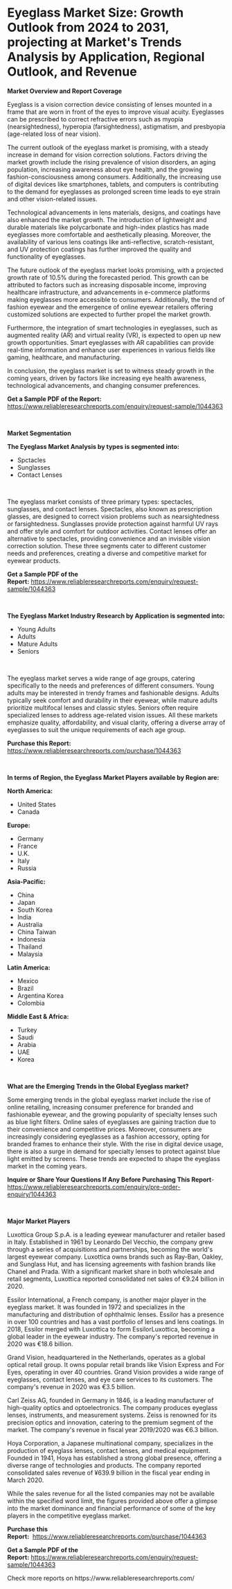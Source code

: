 <p><h1>Eyeglass Market Size: Growth Outlook from 2024 to 2031, projecting at Market's Trends Analysis by Application, Regional Outlook, and Revenue</h1></p><p><strong>Market Overview and Report Coverage</strong></p>
<p><p>Eyeglass is a vision correction device consisting of lenses mounted in a frame that are worn in front of the eyes to improve visual acuity. Eyeglasses can be prescribed to correct refractive errors such as myopia (nearsightedness), hyperopia (farsightedness), astigmatism, and presbyopia (age-related loss of near vision).</p><p>The current outlook of the eyeglass market is promising, with a steady increase in demand for vision correction solutions. Factors driving the market growth include the rising prevalence of vision disorders, an aging population, increasing awareness about eye health, and the growing fashion-consciousness among consumers. Additionally, the increasing use of digital devices like smartphones, tablets, and computers is contributing to the demand for eyeglasses as prolonged screen time leads to eye strain and other vision-related issues.</p><p>Technological advancements in lens materials, designs, and coatings have also enhanced the market growth. The introduction of lightweight and durable materials like polycarbonate and high-index plastics has made eyeglasses more comfortable and aesthetically pleasing. Moreover, the availability of various lens coatings like anti-reflective, scratch-resistant, and UV protection coatings has further improved the quality and functionality of eyeglasses.</p><p>The future outlook of the eyeglass market looks promising, with a projected growth rate of 10.5% during the forecasted period. This growth can be attributed to factors such as increasing disposable income, improving healthcare infrastructure, and advancements in e-commerce platforms making eyeglasses more accessible to consumers. Additionally, the trend of fashion eyewear and the emergence of online eyewear retailers offering customized solutions are expected to further propel the market growth.</p><p>Furthermore, the integration of smart technologies in eyeglasses, such as augmented reality (AR) and virtual reality (VR), is expected to open up new growth opportunities. Smart eyeglasses with AR capabilities can provide real-time information and enhance user experiences in various fields like gaming, healthcare, and manufacturing.</p><p>In conclusion, the eyeglass market is set to witness steady growth in the coming years, driven by factors like increasing eye health awareness, technological advancements, and changing consumer preferences.</p></p>
<p><strong>Get a Sample PDF of the Report:</strong> <a href="https://www.reliableresearchreports.com/enquiry/request-sample/1044363">https://www.reliableresearchreports.com/enquiry/request-sample/1044363</a></p>
<p>&nbsp;</p>
<p><strong>Market Segmentation</strong></p>
<p><strong>The Eyeglass Market Analysis by types is segmented into:</strong></p>
<p><ul><li>Spctacles</li><li>Sunglasses</li><li>Contact Lenses</li></ul></p>
<p>&nbsp;</p>
<p><p>The eyeglass market consists of three primary types: spectacles, sunglasses, and contact lenses. Spectacles, also known as prescription glasses, are designed to correct vision problems such as nearsightedness or farsightedness. Sunglasses provide protection against harmful UV rays and offer style and comfort for outdoor activities. Contact lenses offer an alternative to spectacles, providing convenience and an invisible vision correction solution. These three segments cater to different customer needs and preferences, creating a diverse and competitive market for eyewear products.</p></p>
<p><strong>Get a Sample PDF of the Report:</strong>&nbsp;<a href="https://www.reliableresearchreports.com/enquiry/request-sample/1044363">https://www.reliableresearchreports.com/enquiry/request-sample/1044363</a></p>
<p>&nbsp;</p>
<p><strong>The Eyeglass Market Industry Research by Application is segmented into:</strong></p>
<p><ul><li>Young Adults</li><li>Adults</li><li>Mature Adults</li><li>Seniors</li></ul></p>
<p>&nbsp;</p>
<p><p>The eyeglass market serves a wide range of age groups, catering specifically to the needs and preferences of different consumers. Young adults may be interested in trendy frames and fashionable designs. Adults typically seek comfort and durability in their eyewear, while mature adults prioritize multifocal lenses and classic styles. Seniors often require specialized lenses to address age-related vision issues. All these markets emphasize quality, affordability, and visual clarity, offering a diverse array of eyeglasses to suit the unique requirements of each age group.</p></p>
<p><strong>Purchase this Report:</strong>&nbsp; <a href="https://www.reliableresearchreports.com/purchase/1044363">https://www.reliableresearchreports.com/purchase/1044363</a></p>
<p>&nbsp;</p>
<p><strong>In terms of Region, the Eyeglass Market Players available by Region are:</strong></p>
<p>
    <p> <strong> North America: </strong>
        <ul>
            <li>United States</li>
            <li>Canada</li>
        </ul>
        </p> 
    <p> <strong> Europe: </strong>
        <ul>
            <li>Germany</li>
            <li>France</li>
            <li>U.K.</li>
            <li>Italy</li>
            <li>Russia</li>
        </ul>
        </p> 
    <p> <strong> Asia-Pacific: </strong>
        <ul>
            <li>China</li>
            <li>Japan</li>
            <li>South Korea</li>
            <li>India</li>
            <li>Australia</li>
            <li>China Taiwan</li>
            <li>Indonesia</li>
            <li>Thailand</li>
            <li>Malaysia</li>
        </ul>
        </p> 
    <p> <strong> Latin America: </strong>
        <ul>
            <li>Mexico</li>
            <li>Brazil</li>
            <li>Argentina Korea</li>
            <li>Colombia</li>
        </ul>
        </p> 
    <p> <strong> Middle East & Africa: </strong>
        <ul>
            <li>Turkey</li>
            <li>Saudi</li>
            <li>Arabia</li>
            <li>UAE</li>
            <li>Korea</li>
        </ul>
    </p>
    </p>
<p>&nbsp;</p>
<p><strong>What are the Emerging Trends in the Global Eyeglass market?</strong></p>
<p><p>Some emerging trends in the global eyeglass market include the rise of online retailing, increasing consumer preference for branded and fashionable eyewear, and the growing popularity of specialty lenses such as blue light filters. Online sales of eyeglasses are gaining traction due to their convenience and competitive prices. Moreover, consumers are increasingly considering eyeglasses as a fashion accessory, opting for branded frames to enhance their style. With the rise in digital device usage, there is also a surge in demand for specialty lenses to protect against blue light emitted by screens. These trends are expected to shape the eyeglass market in the coming years.</p></p>
<p><strong>Inquire or Share Your Questions If Any Before Purchasing This Report</strong>- <a href="https://www.reliableresearchreports.com/enquiry/pre-order-enquiry/1044363">https://www.reliableresearchreports.com/enquiry/pre-order-enquiry/1044363</a></p>
<p>&nbsp;</p>
<p><strong>Major Market Players</strong></p>
<p><p>Luxottica Group S.p.A. is a leading eyewear manufacturer and retailer based in Italy. Established in 1961 by Leonardo Del Vecchio, the company grew through a series of acquisitions and partnerships, becoming the world's largest eyewear company. Luxottica owns brands such as Ray-Ban, Oakley, and Sunglass Hut, and has licensing agreements with fashion brands like Chanel and Prada. With a significant market share in both wholesale and retail segments, Luxottica reported consolidated net sales of €9.24 billion in 2020.</p><p>Essilor International, a French company, is another major player in the eyeglass market. It was founded in 1972 and specializes in the manufacturing and distribution of ophthalmic lenses. Essilor has a presence in over 100 countries and has a vast portfolio of lenses and lens coatings. In 2018, Essilor merged with Luxottica to form EssilorLuxottica, becoming a global leader in the eyewear industry. The company's reported revenue in 2020 was €18.6 billion.</p><p>Grand Vision, headquartered in the Netherlands, operates as a global optical retail group. It owns popular retail brands like Vision Express and For Eyes, operating in over 40 countries. Grand Vision provides a wide range of eyeglasses, contact lenses, and eye care services to its customers. The company's revenue in 2020 was €3.5 billion.</p><p>Carl Zeiss AG, founded in Germany in 1846, is a leading manufacturer of high-quality optics and optoelectronics. The company produces eyeglass lenses, instruments, and measurement systems. Zeiss is renowned for its precision optics and innovation, catering to the premium segment of the market. The company's revenue in fiscal year 2019/2020 was €6.3 billion.</p><p>Hoya Corporation, a Japanese multinational company, specializes in the production of eyeglass lenses, contact lenses, and medical equipment. Founded in 1941, Hoya has established a strong global presence, offering a diverse range of technologies and products. The company reported consolidated sales revenue of ¥639.9 billion in the fiscal year ending in March 2020.</p><p>While the sales revenue for all the listed companies may not be available within the specified word limit, the figures provided above offer a glimpse into the market dominance and financial performance of some of the key players in the competitive eyeglass market.</p></p>
<p><strong>Purchase this Report:</strong>&nbsp;&nbsp;<a href="https://www.reliableresearchreports.com/purchase/1044363">https://www.reliableresearchreports.com/purchase/1044363</a></p>
<p></p>
<p><strong>Get a Sample PDF of the Report:</strong>&nbsp;<a href="https://www.reliableresearchreports.com/enquiry/request-sample/1044363">https://www.reliableresearchreports.com/enquiry/request-sample/1044363</a></p>
<p>Check more reports on https://www.reliableresearchreports.com/</p>
